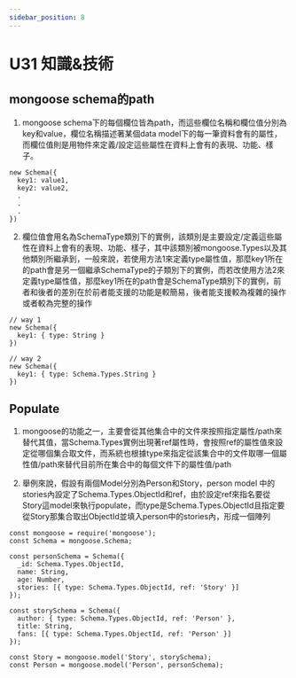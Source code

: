 ```yaml
---
sidebar_position: 8
---
```


# U31 知識&技術



## mongoose schema的path
1. mongoose schema下的每個欄位皆為path，而這些欄位名稱和欄位值分別為key和value，欄位名稱描述著某個data model下的每一筆資料會有的屬性，而欄位值則是用物件來定義/設定這些屬性在資料上會有的表現、功能、樣子。
```
new Schema({
  key1: value1, 
  key2: value2,
  .
  .
  .
})
```

2. 欄位值會用名為SchemaType類別下的實例，該類別是主要設定/定義這些屬性在資料上會有的表現、功能、樣子，其中該類別被mongoose.Types以及其他類別所繼承到，一般來說，若使用方法1來定義type屬性值，那麼key1所在的path會是另一個繼承SchemaType的子類別下的實例，而若改使用方法2來定義type屬性值，那麼key1所在的path會是SchemaType類別下的實例，前者和後者的差別在於前者能支援的功能是較簡易，後者能支援較為複雜的操作或者較為完整的操作

```
// way 1
new Schema({
  key1: { type: String }
})

// way 2
new Schema({
  key1: { type: Schema.Types.String }
})
```

## Populate 
1. mongoose的功能之一，主要會從其他集合中的文件來按照指定屬性/path來替代其值，當Schema.Types實例出現著ref屬性時，會按照ref的屬性值來設定從哪個集合取文件，而系統也根據type來指定從該集合中的文件取哪一個屬性值/path來替代目前所在集合中的每個文件下的屬性值/path

2. 舉例來說，假設有兩個Model分別為Person和Story，person model 中的stories內設定了Schema.Types.ObjectId和ref，由於設定ref來指名要從Story這model來執行populate，而type是Schema.Types.ObjectId且指定要從Story那集合取出ObjectId並填入person中的stories內，形成一個陣列

```
const mongoose = require('mongoose');
const Schema = mongoose.Schema;

const personSchema = Schema({
  _id: Schema.Types.ObjectId,
  name: String,
  age: Number,
  stories: [{ type: Schema.Types.ObjectId, ref: 'Story' }]
});

const storySchema = Schema({
  author: { type: Schema.Types.ObjectId, ref: 'Person' },
  title: String,
  fans: [{ type: Schema.Types.ObjectId, ref: 'Person' }]
});

const Story = mongoose.model('Story', storySchema);
const Person = mongoose.model('Person', personSchema);
```



